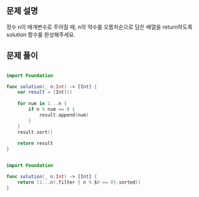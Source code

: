## 문제 설명
정수 n이 매개변수로 주어질 때, n의 약수를 오름차순으로 담은 배열을 return하도록 solution 함수를 완성해주세요.
<br>

## 문제 풀이

```swift

import Foundation

func solution(_ n:Int) -> [Int] {
    var result = [Int]()
    
    for num in 1...n {
        if n % num == 0 {
            result.append(num)
        }
    }
    result.sort()
    
    return result
}
```

```swift

import Foundation

func solution(_ n:Int) -> [Int] {
    return (1...n).filter { n % $0 == 0}.sorted()
}
```